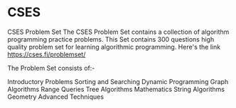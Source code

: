 # CSES
CSES Problem Set
The CSES Problem Set contains a collection of algorithm programming practice problems.
This Set contains 300 questions high quality problem set for learning algorithmic programming.
Here's the link 
https://cses.fi/problemset/

The Problem Set consists of:-

Introductory Problems
Sorting and Searching
Dynamic Programming
Graph Algorithms
Range Queries
Tree Algorithms
Mathematics
String Algorithms
Geometry
Advanced Techniques
